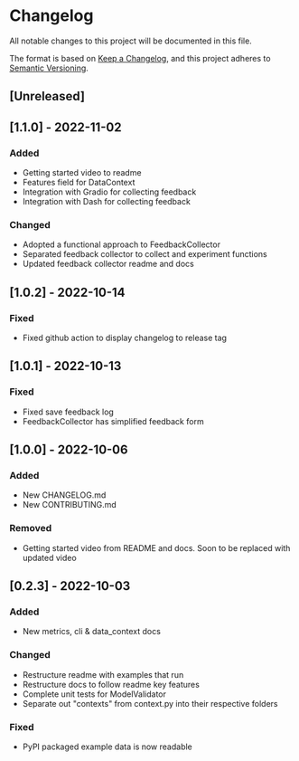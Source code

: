 # Changelog
All notable changes to this project will be documented in this file.

The format is based on [Keep a Changelog](https://keepachangelog.com/en/1.0.0/),
and this project adheres to [Semantic Versioning](https://semver.org/spec/v2.0.0.html).

## [Unreleased]

## [1.1.0] - 2022-11-02
### Added
- Getting started video to readme
- Features field for DataContext
- Integration with Gradio for collecting feedback
- Integration with Dash for collecting feedback

### Changed
- Adopted a functional approach to FeedbackCollector
- Separated feedback collector to collect and experiment functions
- Updated feedback collector readme and docs

## [1.0.2] - 2022-10-14
### Fixed
- Fixed github action to display changelog to release tag

## [1.0.1] - 2022-10-13
### Fixed
- Fixed save feedback log
- FeedbackCollector has simplified feedback form

## [1.0.0] - 2022-10-06
### Added
- New CHANGELOG.md
- New CONTRIBUTING.md

### Removed
- Getting started video from README and docs. Soon to be replaced with updated video

## [0.2.3] - 2022-10-03
### Added
- New metrics, cli & data_context docs

### Changed
- Restructure readme with examples that run
- Restructure docs to follow readme key features
- Complete unit tests for ModelValidator
- Separate out "contexts" from context.py into their respective folders

### Fixed
- PyPI packaged example data is now readable
